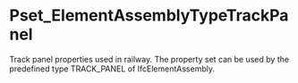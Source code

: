 # Pset_ElementAssemblyTypeTrackPanel

Track panel properties used in railway. The property set can be used by the predefined type TRACK_PANEL of IfcElementAssembly.
